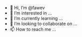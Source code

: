 - 👋 Hi, I’m @fawev
- 👀 I’m interested in ...
- 🌱 I’m currently learning ...
- 💞️ I’m looking to collaborate on ...
- 📫 How to reach me ...

<!---
fawev/fawev is a ✨ special ✨ repository because its `README.md` (this file) appears on your GitHub profile.
You can click the Preview link to take a look at your changes.
--->

